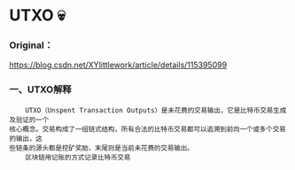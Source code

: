 # UTXO :skull:
### Original：
https://blog.csdn.net/XYlittlework/article/details/115395099
### 一、UTXO解释
        UTXO（Unspent Transaction Outputs）是未花费的交易输出，它是比特币交易生成及验证的一个
    核心概念。交易构成了一组链式结构，所有合法的比特币交易都可以追溯到前向一个或多个交易的输出，这
    些链条的源头都是挖矿奖励，末尾则是当前未花费的交易输出。
        区块链用记账的方式记录比特币交易
    
